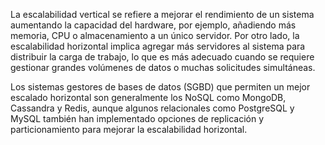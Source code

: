 La escalabilidad vertical se refiere a mejorar el rendimiento de un sistema aumentando la capacidad del hardware, por ejemplo, añadiendo más memoria, CPU o almacenamiento a un único servidor. Por otro lado, la escalabilidad horizontal implica agregar más servidores al sistema para distribuir la carga de trabajo, lo que es más adecuado cuando se requiere gestionar grandes volúmenes de datos o muchas solicitudes simultáneas.

Los sistemas gestores de bases de datos (SGBD) que permiten un mejor escalado horizontal son generalmente los NoSQL como MongoDB, Cassandra y Redis, aunque algunos relacionales como PostgreSQL y MySQL también han implementado opciones de replicación y particionamiento para mejorar la escalabilidad horizontal.